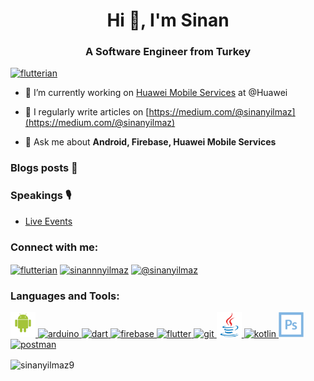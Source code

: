 <h1 align="center">Hi 👋, I'm Sinan</h1>
<h3 align="center">A Software Engineer from Turkey</h3>

<p align="left"> <a href="https://twitter.com/flutterian" target="blank"><img src="https://img.shields.io/twitter/follow/flutterian?logo=twitter&style=for-the-badge" alt="flutterian" /></a> </p>

- 🔭 I’m currently working on [Huawei Mobile Services](https://developer.huawei.com/consumer/en/) at @Huawei

- 📝 I regularly write articles on [https://medium.com/@sinanyilmaz](https://medium.com/@sinanyilmaz)

- 💬 Ask me about **Android, Firebase, Huawei Mobile Services**

### Blogs posts 📝
<!-- BLOG-POST-LIST:START -->
<!-- BLOG-POST-LIST:END -->
### Speakings 🎙

- [Live Events](https://www.youtube.com/playlist?list=PLxp4hiPy2pK898fmIsZj3N7tOxx6bgUls)


<h3 align="left">Connect with me:</h3>
<p align="left">
<a href="https://twitter.com/flutterian" target="blank"><img align="center" src="https://cdn.jsdelivr.net/npm/simple-icons@3.0.1/icons/twitter.svg" alt="flutterian" height="30" width="40" /></a>
<a href="https://linkedin.com/in/sinannnyilmaz" target="blank"><img align="center" src="https://cdn.jsdelivr.net/npm/simple-icons@3.0.1/icons/linkedin.svg" alt="sinannnyilmaz" height="30" width="40" /></a>
<a href="https://medium.com/@sinanyilmaz" target="blank"><img align="center" src="https://cdn.jsdelivr.net/npm/simple-icons@3.0.1/icons/medium.svg" alt="@sinanyilmaz" height="30" width="40" /></a>
</p>

<h3 align="left">Languages and Tools:</h3>
<p align="left"> <a href="https://developer.android.com" target="_blank"> <img src="https://raw.githubusercontent.com/devicons/devicon/master/icons/android/android-original-wordmark.svg" alt="android" width="40" height="40"/> </a> <a href="https://www.arduino.cc/" target="_blank"> <img src="https://cdn.worldvectorlogo.com/logos/arduino-1.svg" alt="arduino" width="40" height="40"/> </a> <a href="https://dart.dev" target="_blank"> <img src="https://www.vectorlogo.zone/logos/dartlang/dartlang-icon.svg" alt="dart" width="40" height="40"/> </a> <a href="https://firebase.google.com/" target="_blank"> <img src="https://www.vectorlogo.zone/logos/firebase/firebase-icon.svg" alt="firebase" width="40" height="40"/> </a> <a href="https://flutter.dev" target="_blank"> <img src="https://www.vectorlogo.zone/logos/flutterio/flutterio-icon.svg" alt="flutter" width="40" height="40"/> </a> <a href="https://git-scm.com/" target="_blank"> <img src="https://www.vectorlogo.zone/logos/git-scm/git-scm-icon.svg" alt="git" width="40" height="40"/> </a> <a href="https://www.java.com" target="_blank"> <img src="https://raw.githubusercontent.com/devicons/devicon/master/icons/java/java-original.svg" alt="java" width="40" height="40"/> </a> <a href="https://kotlinlang.org" target="_blank"> <img src="https://www.vectorlogo.zone/logos/kotlinlang/kotlinlang-icon.svg" alt="kotlin" width="40" height="40"/> </a> <a href="https://www.photoshop.com/en" target="_blank"> <img src="https://raw.githubusercontent.com/devicons/devicon/master/icons/photoshop/photoshop-line.svg" alt="photoshop" width="40" height="40"/> </a> <a href="https://postman.com" target="_blank"> <img src="https://www.vectorlogo.zone/logos/getpostman/getpostman-icon.svg" alt="postman" width="40" height="40"/> </a> </p>

<p><img align="center" src="https://github-readme-stats.vercel.app/api/top-langs?username=sinanyilmaz9&show_icons=true&locale=en&layout=compact" alt="sinanyilmaz9" /></p>
